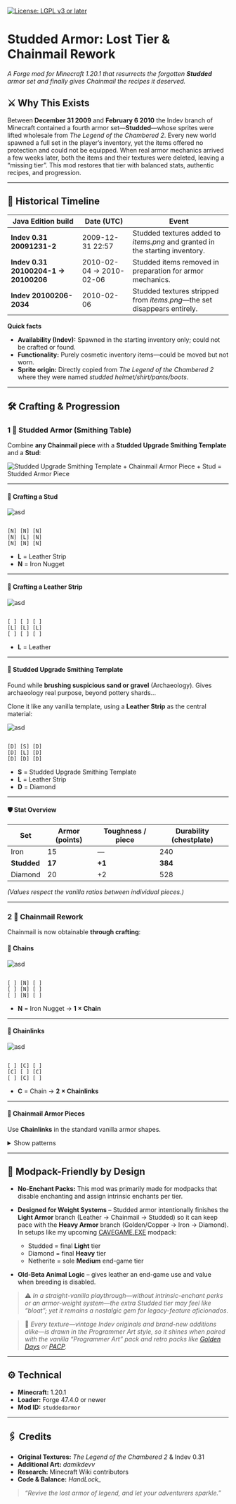 [![License: LGPL v3 or later](https://img.shields.io/badge/License-LGPL%20v3%2B-blue.svg)](LICENSE)
# Studded Armor: Lost Tier & Chainmail Rework
*A Forge mod for Minecraft 1.20.1 that resurrects the forgotten **Studded** armor set and finally gives Chainmail the recipes it deserved.*

## ⚔️ Why This Exists

Between **December 31 2009** and **February 6 2010** the Indev branch of Minecraft contained a fourth armor set—**Studded**—whose sprites were lifted wholesale from *The Legend of the Chambered 2*. Every new world spawned a full set in the player’s inventory, yet the items offered no protection and could not be equipped. When real armor mechanics arrived a few weeks later, both the items and their textures were deleted, leaving a “missing tier”.
This mod restores that tier with balanced stats, authentic recipes, and progression.

---

## 📜 Historical Timeline

| Java Edition build                   | Date (UTC)              | Event                                                                        |
| ------------------------------------ | ----------------------- | ---------------------------------------------------------------------------- |
| **Indev 0.31 20091231-2**            | 2009-12-31 22:57        | Studded textures added to *items.png* and granted in the starting inventory. |
| **Indev 0.31 20100204-1 → 20100206** | 2010-02-04 → 2010-02-06 | Studded items removed in preparation for armor mechanics.                    |
| **Indev 20100206-2034**              | 2010-02-06              | Studded textures stripped from *items.png*—the set disappears entirely.      |

**Quick facts**

* **Availability (Indev):** Spawned in the starting inventory only; could not be crafted or found.
* **Functionality:** Purely cosmetic inventory items—could be moved but not worn.
* **Sprite origin:** Directly copied from *The Legend of the Chambered 2* where they were named *studded helmet/shirt/pants/boots*.
---

## 🛠️ Crafting & Progression

### 1 ️⃣ Studded Armor (Smithing Table)
Combine **any Chainmail piece** with a **Studded Upgrade Smithing Template** and a **Stud**:

![Studded Upgrade Smithing Template + Chainmail Armor Piece + Stud = Studded Armor Piece](https://cdn.modrinth.com/data/cached_images/03c160c0cde18a0b1402cbb6006c9c491ba66007.png)

---

#### 🔧 Crafting a Stud

![asd](https://cdn.modrinth.com/data/cached_images/227c978354a81feeec780b82f6dce0db982d6db1.png)

```

[N] [N] [N]
[N] [L] [N]
[N] [N] [N]

```
* **L** = Leather Strip
* **N** = Iron Nugget

---

#### 🔧 Crafting a Leather Strip

![asd](https://cdn.modrinth.com/data/cached_images/331bf4ba6d039bfca99e242943512ab84bbab20b.png)

```

[ ] [ ] [ ]
[L] [L] [L]
[ ] [ ] [ ]

```
* **L** = Leather

---

#### 📜 Studded Upgrade Smithing Template
Found while **brushing suspicious sand or gravel** (Archaeology). Gives archaeology real purpose, beyond pottery shards...

Clone it like any vanilla template, using a **Leather Strip** as the central material:

![asd](https://cdn.modrinth.com/data/cached_images/70ac929f1e61cf2bbf36c6853689dec3df8bca71.png)

```

[D] [S] [D]
[D] [L] [D]
[D] [D] [D]

```
* **S** = Studded Upgrade Smithing Template
* **L** = Leather Strip
* **D** = Diamond

---

#### 🛡️ Stat Overview
| Set | Armor (points) | Toughness / piece | Durability (chestplate) |
|-----|---------------|------------------|-------------------------|
| Iron | 15 | — | 240                     |
| **Studded** | **17** | **+1** | **384**                 |
| Diamond | 20 | +2 | 528                     |

*(Values respect the vanilla ratios between individual pieces.)*

---

### 2 ️⃣ Chainmail Rework
Chainmail is now obtainable **through crafting**:

#### 🔧 Chains

![asd](https://cdn.modrinth.com/data/cached_images/caff5a957b71f2351cacc24a12571883de793384.png)

```

[ ] [N] [ ]
[ ] [N] [ ]
[ ] [N] [ ]

```
* **N** = Iron Nugget → **1 × Chain**

---

#### 🔧 Chainlinks

![asd](https://cdn.modrinth.com/data/cached_images/7fdeeec99f385c0262a01049f860506be5a754f3.png)

```

[ ] [C] [ ]
[C] [ ] [C]
[ ] [C] [ ]

```
* **C** = Chain → **2 × Chainlinks**

---

#### 🔧 Chainmail Armor Pieces
Use **Chainlinks** in the standard vanilla armor shapes.

<details>
<summary>Show patterns</summary>

##### Helmet
```

[CL] [CL] [CL]
[CL] [  ] [CL]
[  ] [  ] [  ]

```

##### Chestplate
```

[CL] [  ] [CL]
[CL] [CL] [CL]
[CL] [CL] [CL]

```

##### Leggings
```

[CL] [CL] [CL]
[CL] [  ] [CL]
[CL] [  ] [CL]

```

##### Boots
```

[  ] [  ] [  ]
[CL] [  ] [CL]
[CL] [  ] [CL]

```
* **CL** = Chainlinks
</details>

---

## 🧩 Modpack-Friendly by Design
* **No-Enchant Packs:** This mod was primarily made for modpacks that disable enchanting and assign intrinsic enchants per tier.

* **Designed for Weight Systems** – Studded armor intentionally finishes the **Light Armor** branch (Leather → Chainmail → Studded) so it can keep pace with the **Heavy Armor** branch (Golden/Copper → Iron → Diamond).
  In setups like my upcoming [CAVEGAME.EXE](https://discord.gg/NhWG6YdSq7) modpack:
   * Studded = final **Light** tier
   * Diamond = final **Heavy** tier
   * Netherite = sole **Medium** end-game tier

* **Old-Beta Animal Logic** – gives leather an end-game use and value when breeding is disabled.

> ⚠️ *In a straight-vanilla playthrough—without intrinsic-enchant perks or an armor-weight system—the extra Studded tier may feel like “bloat”; yet it remains a nostalgic gem for legacy-feature aficionados.*

> 🎨 *Every texture—vintage Indev originals and brand-new additions alike—is drawn in the Programmer Art style, so it shines when paired with the vanilla “Programmer Art” pack and retro packs like [Golden Days](https://modrinth.com/resourcepack/golden-days) or [PACP](https://modrinth.com/resourcepack/pacp).*

---

## ⚙️ Technical
* **Minecraft:** 1.20.1
* **Loader:** Forge 47.4.0 or newer
* **Mod ID:** `studdedarmor`

---

## 🖇️ Credits
* **Original Textures:** *The Legend of the Chambered 2* & Indev 0.31
* **Additional Art:** *damikdevv*
* **Research:** Minecraft Wiki contributors
* **Code & Balance:** *HandLock_*

> *“Revive the lost armor of legend, and let your adventurers sparkle.”*
